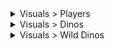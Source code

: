 <details>
<summary>Visuals > Players</summary>
Enemy Players
<br>Tribe Players
<br>Allied Players
<br>Sleeping Players
<br>Player Corpse
</details>


<details>
<summary>Visuals > Dinos</summary>
Enemy Tamed Dinos
<br>Tribe Tamed Dinos
<br>Tamed Dino Corpse
</details>


<details>
<summary>Visuals > Wild Dinos</summary>
Wild Dinos
<br>Wild Dino Corpse
</details>
